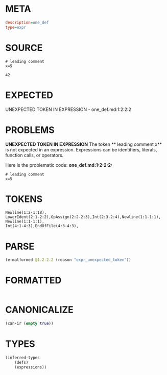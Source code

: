 # META
~~~ini
description=one_def
type=expr
~~~
# SOURCE
~~~roc
# leading comment
x=5

42
~~~
# EXPECTED
UNEXPECTED TOKEN IN EXPRESSION - one_def.md:1:2:2:2
# PROBLEMS
**UNEXPECTED TOKEN IN EXPRESSION**
The token ** leading comment
x** is not expected in an expression.
Expressions can be identifiers, literals, function calls, or operators.

Here is the problematic code:
**one_def.md:1:2:2:2:**
```roc
# leading comment
x=5
```


# TOKENS
~~~zig
Newline(1:2-1:18),
LowerIdent(2:1-2:2),OpAssign(2:2-2:3),Int(2:3-2:4),Newline(1:1-1:1),
Newline(1:1-1:1),
Int(4:1-4:3),EndOfFile(4:3-4:3),
~~~
# PARSE
~~~clojure
(e-malformed @1.2-2.2 (reason "expr_unexpected_token"))
~~~
# FORMATTED
~~~roc

~~~
# CANONICALIZE
~~~clojure
(can-ir (empty true))
~~~
# TYPES
~~~clojure
(inferred-types
	(defs)
	(expressions))
~~~
